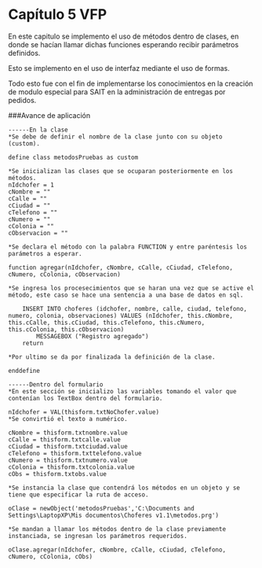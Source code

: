 Capítulo 5 VFP
==============

En este capitulo se implemento el uso de métodos dentro de clases, en donde se hacían llamar dichas funciones esperando recibir parámetros definidos.

Esto se implemento en el uso de interfaz mediante el uso de  formas.

Todo esto fue con el fin de implementarse los conocimientos en la creación de modulo especial para SAIT en la administración de entregas por pedidos.


###Avance de aplicación

```vfp
------En la clase
*Se debe de definir el nombre de la clase junto con su objeto (custom).
  
define class metodosPruebas as custom

*Se inicializan las clases que se ocuparan posteriormente en los métodos.
nIdchofer = 1
cNombre = ""
cCalle = ""
cCiudad = ""
cTelefono = ""
cNumero = ""
cColonia = ""
cObservacion = "" 

*Se declara el método con la palabra FUNCTION y entre paréntesis los parámetros a esperar.

function agregar(nIdchofer, cNombre, cCalle, cCiudad, cTelefono, cNumero, cColonia, cObservacion)

*Se ingresa los procesecimientos que se haran una vez que se active el método, este caso se hace una sentencia a una base de datos en sql.

	INSERT INTO choferes (idchofer, nombre, calle, ciudad, telefono, numero, colonia, observaciones) VALUES (nIdchofer, this.cNombre, this.cCalle, this.cCiudad, this.cTelefono, this.cNumero, this.cColonia, this.cObservacion)
		MESSAGEBOX ("Registro agregado")
	return

*Por ultimo se da por finalizada la definición de la clase.

enddefine

------Dentro del formulario
*En este sección se inicializo las variables tomando el valor que contenían los TextBox dentro del formulario.

nIdchofer = VAL(thisform.txtNoChofer.value) 
*Se convirtió el texto a numérico.

cNombre = thisform.txtnombre.value
cCalle = thisform.txtcalle.value
cCiudad = thisform.txtciudad.value
cTelefono = thisform.txttelefono.value
cNumero = thisform.txtnumero.value
cColonia = thisform.txtcolonia.value
cObs = thisform.txtobs.value

*Se instancia la clase que contendrá los métodos en un objeto y se tiene que especificar la ruta de acceso.
  
oClase = newObject('metodosPruebas','C:\Documents and Settings\LaptopXP\Mis documentos\Choferes v1.1\metodos.prg')

*Se mandan a llamar los métodos dentro de la clase previamente instanciada, se ingresan los parámetros requeridos.

oClase.agregar(nIdchofer, cNombre, cCalle, cCiudad, cTelefono, cNumero, cColonia, cObs)
```
